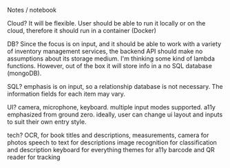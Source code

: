 Notes / notebook

Cloud? It will be flexible. User should be able to run it locally or on the cloud, therefore it should run in a container (Docker)

DB? Since the focus is on input, and it should be able to work with a variety of inventory management services, the backend API should make no assumptions about its storage medium.  I'm thinking some kind of lambda functions.  However,  out of the box it will store info in a no SQL database (mongoDB).

SQL? emphasis is on input, so a relationship database is not necessary. The information fields for each item may vary.

UI? camera, microphone, keyboard. multiple input modes supported. a11y emphasized from ground zero. ideally, user can change ui layout and inputs to suit their own entry style. 

tech? OCR, for book titles and descriptions, measurements,
camera for photos
speech to text for descriptions
image recognition for classification and description
keyboard for everything
themes for a11y
barcode and QR reader for tracking
